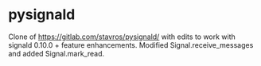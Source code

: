 # pysignald
Clone of https://gitlab.com/stavros/pysignald/ with edits to work with signald 0.10.0 + feature enhancements. Modified Signal.receive_messages and added Signal.mark_read.
